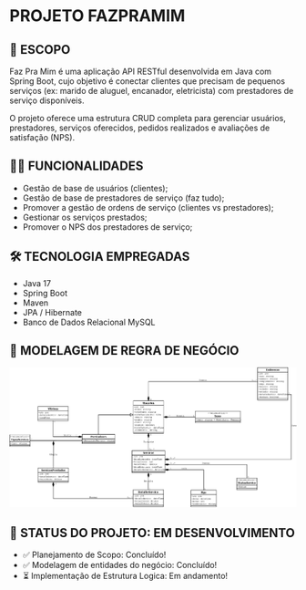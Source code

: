 #  PROJETO FAZPRAMIM

## 📑️ ESCOPO

Faz Pra Mim é uma aplicação API RESTful desenvolvida em Java com Spring Boot, cujo objetivo é conectar clientes que precisam de pequenos serviços (ex: marido de aluguel, encanador, eletricista) com prestadores de serviço disponíveis.

O projeto oferece uma estrutura CRUD completa para gerenciar usuários, prestadores, serviços oferecidos, pedidos realizados e avaliações de satisfação (NPS).

## 🧑‍💻️ FUNCIONALIDADES

- Gestão de base de usuários (clientes);
- Gestão de base de prestadores de serviço (faz tudo);
- Promover a gestão de ordens de serviço (clientes vs prestadores);
- Gestionar os serviços prestados;
- Promover o NPS dos prestadores de serviço;

## 🛠️ TECNOLOGIA EMPREGADAS
- Java 17
- Spring Boot
- Maven
- JPA / Hibernate
- Banco de Dados Relacional MySQL

## 🧠 MODELAGEM DE REGRA DE NEGÓCIO

![img_1.png](img_1.png)

## 🚨 STATUS DO PROJETO: EM DESENVOLVIMENTO

- ✅ Planejamento de Scopo: Concluído!
- ✅ Modelagem de entidades do negócio: Concluído!
- ⏳ Implementação de Estrutura Logica: Em andamento!